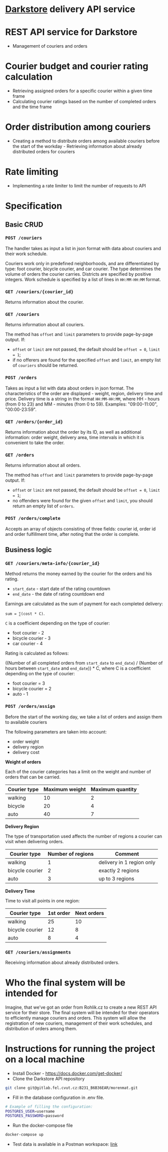 # **[Darkstore](https://cs.wikipedia.org/wiki/Internetov%C3%A9_distribu%C4%8Dn%C3%AD_centrum) delivery API service**

  

# REST API service for Darkstore
   - Management of couriers and orders
   
 # Courier budget and courier rating calculation
   - Retrieving assigned orders for a specific courier within a given time
   frame
   - Calculating courier ratings based on the number of completed orders
   and the time frame
   
  # Order distribution among couriers
   
   - Creating a method to distribute orders among available couriers before the start of the workday
    -  Retrieving information about already distributed orders for couriers
   
# Rate limiting
   
  - Implementing a rate limiter to limit the number of requests to API


# Specification

## Basic CRUD

### `POST /couriers`

The handler takes as input a list in json format with data about couriers and their work schedule.

Couriers work only in predefined neighborhoods, and are differentiated by type: foot courier, bicycle courier, and 
car courier. The type determines the volume of orders the courier carries.
Districts are specified by positive integers. Work schedule is specified by a list of lines in `HH:MM-HH:MM` format.

### `GET /couriers/{courier_id}`

Returns information about the courier.

### `GET /couriers`

Returns information about all couriers.

The method has `offset` and `limit` parameters to provide page-by-page output.
If:
* `offset` or `limit` are not passed, the default should be `offset = 0`, `limit = 1`;
* if no offerers are found for the specified `offset` and `limit`, an empty list of `couriers` should be returned.

### `POST /orders`

Takes as input a list with data about orders in json format. The characteristics of the order are displayed - weight, region, 
delivery time and price.
Delivery time is a string in the format `HH:MM-HH:MM`, where HH - hours (from 0 to 23) and MM - minutes (from 0 to 59).
Examples: "09:00-11:00", "00:00-23:59".


### `GET /orders/{order_id}`

Returns information about the order by its ID, as well as additional information: order weight, delivery area, 
time intervals in which it is convenient to take the order.

### `GET /orders`

Returns information about all orders.

The method has `offset` and `limit` parameters to provide page-by-page output.
If:
* `offset` or `limit` are not passed, the default should be `offset = 0`, `limit = 1`;
* no offenders were found for the given `offset` and `limit`, you should return an empty list of `orders`.

### `POST /orders/complete`

Accepts an array of objects consisting of three fields: courier id, order id and order fulfillment time, after noting that the order is complete.

## Business logic

### `GET /couriers/meta-info/{courier_id}`

Method returns the money earned by the courier for the orders and his rating.
* `start_date` - start date of the rating countdown
* `end_date` - the date of rating countdown end

Earnings are calculated as the sum of payment for each completed delivery: 

`sum = ∑(cost * C)`.

`C` is a coefficient depending on the type of courier:
* foot courier - 2
* bicycle courier - 3
* car courier - 4

Rating is calculated as follows:

((Number of all completed orders from `start_date` to `end_date`) / (Number of hours between `start_date` and `end_date`)) * C, where
C is a coefficient depending on the type of courier:
* foot courier = 3
* bicycle courier = 2
* auto - 1

### `POST /orders/assign`
Before the start of the working day, we take a list of orders and assign them to available couriers

The following parameters are taken into account:
* order weight
* delivery region
* delivery cost

**Weight of orders**


Each of the courier categories has a limit on the weight and number of orders that can be carried.


| Courier type | Maximum weight | Maximum quantity |
|---|---|---|
| walking | 10 | 2 |
| bicycle | 20 | 4 |
| auto | 40 | 7 |


**Delivery Region**


The type of transportation used affects the number of regions a courier can visit when delivering orders.


| Courier type | Number of regions | Comment |
|---|---|---|
| walking | 1 | delivery in 1 region only |
| bicycle courier | 2 | exactly 2 regions |
| auto | 3 | up to 3 regions |


**Delivery Time**


Time to visit all points in one region:


| Courier type | 1st order | Next orders |
|---|---|---|
| walking | 25 | 10 |
| bicycle courier | 12 | 8 |
| auto | 8 | 4 |



### `GET /couriers/assignments`
Receiving information about already distributed orders.


# Who the final system will be intended for

Imagine, that we’ve got an order from Rohlik.cz to create a new REST API service for their store. The final system will be intended for their operators to efficiently manage couriers and orders. This system will allow the registration of new couriers, management of their work schedules, and distribution of orders among them.

# Instructions for running the project on a local machine
- Install Docker - https://docs.docker.com/get-docker/
- Clone the Darkstore API repository
```bash
git clone git@gitlab.fel.cvut.cz:B231_B6B36EAR/morenmat.git
```
- Fill in the database configuration in .env file.
```bash
# Example of filling the configuration:
POSTGRES_USER=username
POSTGRES_PASSWORD=password
```
- Run the docker-compose file
```bash
docker-compose up
```
- Test data is available in a Postman workspace: [link](https://www.postman.com/restless-station-469785/workspace/darkstoreapi/collection/28422079-98b9cf47-0e20-44e6-b739-5f2f87449403?action=share&creator=28422079)
